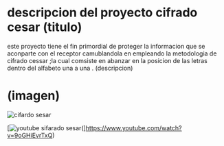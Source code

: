 # descripcion del proyecto cifrado cesar (titulo)
este proyecto tiene el fin primordial de proteger la informacion que se aconparte con el receptor camublandola 
en empleando la metodologia de cifrado cessar ;la cual comsiste en abanzar en la posicion de las letras dentro 
del alfabeto una a una . (descripcion)

# (imagen)
![cifardo sesar](https://informaticaseguraupc.files.wordpress.com/2014/09/cifrado-cesar.png)

[![youtube sifarado sesar](https://www.youtube.com/watch?v=9oGHiEvrTxQ)(]https://www.youtube.com/watch?v=9oGHiEvrTxQ)




